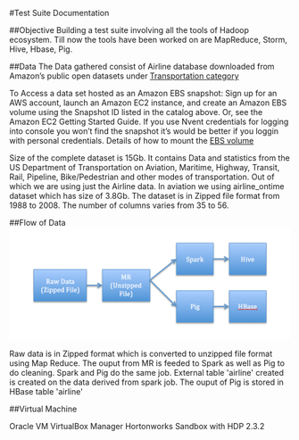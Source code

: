 #Test Suite Documentation

##Objective
Building a test suite involving all the tools of Hadoop ecosystem. Till now the tools have been worked on are MapReduce, Storm, Hive, Hbase, Pig. 

##Data
The Data gathered consist of Airline database downloaded from Amazon’s public open datasets under [Transportation category](https://aws.amazon.com/datasets/transportation-databases/?tag=datasets%23keywords%23economics)

To Access a data set hosted as an Amazon EBS snapshot: Sign up for an AWS account, launch an Amazon EC2 instance, and create an Amazon EBS volume using the Snapshot ID listed in the catalog above. Or, see the Amazon EC2 Getting Started Guide. If you use Nvent credentials for logging into console you won’t find the snapshot it’s would be better if you loggin with personal credentials. Details of how to mount the [EBS volume](http://docs.aws.amazon.com/AWSEC2/latest/UserGuide/using-public-data-sets.html)

Size of the complete dataset is 15Gb. It contains Data and statistics from the US Department of Transportation on Aviation, Maritime, Highway, Transit, Rail, Pipeline, Bike/Pedestrian and other modes of transportation. Out of which we are using just the Airline data.  In aviation we using airline_ontime dataset which has size of 3.8Gb. The dataset is in Zipped file format from 1988 to 2008.  The number of  columns varies from 35 to 56.

##Flow of Data
![alt text](https://github.com/disawalsagar/TestSuite/blob/master/images/flow.png "Flow")


Raw data is in Zipped format which is converted to unzipped file format using Map Reduce.
The ouput from MR is feeded to Spark as well as Pig to do cleaning. Spark and Pig do the same job. 
External table 'airline'  created is created on the data derived from spark job.
The ouput of Pig is stored in HBase table 'airline'

##Virtual Machine

Oracle VM VirtualBox Manager
Hortonworks Sandbox with HDP 2.3.2
 
